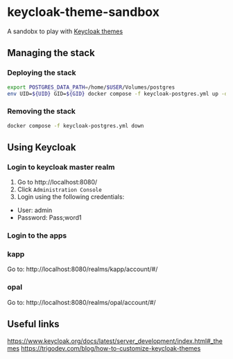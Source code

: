 # keycloak-theme-sandbox

A sandobx to play with [Keycloak themes](https://www.keycloak.org/docs/latest/server_development/#_themes)

## Managing the stack

### Deploying the stack

```bash
export POSTGRES_DATA_PATH=/home/$USER/Volumes/postgres
env UID=${UID} GID=${GID} docker compose -f keycloak-postgres.yml up -d
```

### Removing the stack

```bash
docker compose -f keycloak-postgres.yml down
```

## Using Keycloak

### Login to keycloak master realm

1. Go to http://localhost:8080/
2. Click `Administration Console`
3. Login using the following credentials:
  
  - User: admin
  - Password: Pass;word1

### Login to the apps

### kapp

Go to: http://localhost:8080/realms/kapp/account/#/

### opal

Go to: http://localhost:8080/realms/opal/account/#/

## Useful links

https://www.keycloak.org/docs/latest/server_development/index.html#_themes
https://trigodev.com/blog/how-to-customize-keycloak-themes